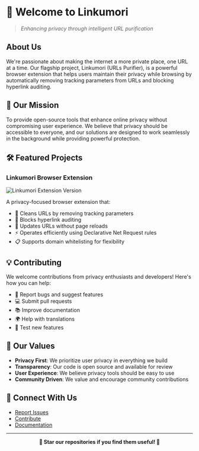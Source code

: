 # 🔐 Welcome to Linkumori

> *Enhancing privacy through intelligent URL purification*

## About Us

We're passionate about making the internet a more private place, one URL at a time. Our flagship project, Linkumori (URLs Purifier), is a powerful browser extension that helps users maintain their privacy while browsing by automatically removing tracking parameters from URLs and blocking hyperlink auditing.

## 🌟 Our Mission

To provide open-source tools that enhance online privacy without compromising user experience. We believe that privacy should be accessible to everyone, and our solutions are designed to work seamlessly in the background while providing powerful protection.

## 🛠️ Featured Projects

### Linkumori Browser Extension
![Linkumori Extension Version](https://img.shields.io/badge/dynamic/json?color=blue&label=Linkumori%20Extension&prefix=v&query=version&url=https://raw.githubusercontent.com/subham8907/Linkumori/main/manifest.json)

A privacy-focused browser extension that:
- 🧹 Cleans URLs by removing tracking parameters
- 🚫 Blocks hyperlink auditing
- 🔄 Updates URLs without page reloads
- ⚡ Operates efficiently using Declarative Net Request rules
- 📋 Supports domain whitelisting for flexibility

## 💡 Contributing

We welcome contributions from privacy enthusiasts and developers! Here's how you can help:

- 🐛 Report bugs and suggest features
- 💻 Submit pull requests
- 📚 Improve documentation
- 🌍 Help with translations
- 🧪 Test new features

## 🤝 Our Values

- **Privacy First**: We prioritize user privacy in everything we build
- **Transparency**: Our code is open source and available for review
- **User Experience**: We believe privacy tools should be easy to use
- **Community Driven**: We value and encourage community contributions

## 🔗 Connect With Us

- [Report Issues](https://github.com/subham8907/Linkumori/issues)
- [Contribute](https://github.com/subham8907/Linkumori/blob/main/CONTRIBUTING.md)
- [Documentation](https://github.com/subham8907/Linkumori/wiki)

---

<div align="center">

**🌟 Star our repositories if you find them useful! 🌟**

</div>
